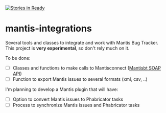 [![Stories in Ready](https://badge.waffle.io/appsinet/mantisIntegrations.png?label=ready&title=Ready)](http://waffle.io/appsinet/mantisIntegrations)
# mantis-integrations
Several tools and classes to integrate and work with Mantis Bug Tracker. This project is **very experimental**, so don't rely much on it.

To be done:
- [ ] Classes and functions to make calls to Mantisconnect ([Mantisbt SOAP API]( https://www.mantisbt.org/manual/admin.config.soap.html))
- [ ] Function to export Mantis issues to several formats (xml, csv, ..)

I'm planning to develop a Mantis plugin that will have:
- [ ] Option to convert Mantis issues to Phabricator tasks
- [ ] Process to synchronize Mantis issues and Phabricator tasks
